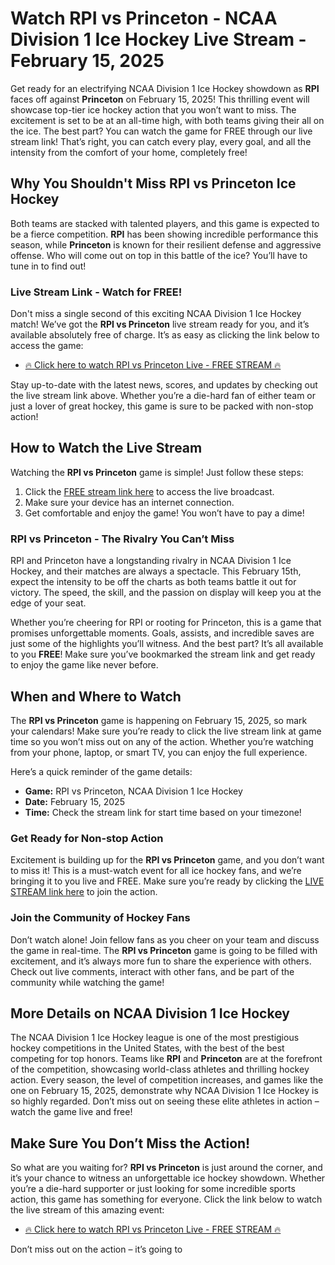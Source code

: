 # Watch RPI vs Princeton - NCAA Division 1 Ice Hockey Live Stream - February 15, 2025

Get ready for an electrifying NCAA Division 1 Ice Hockey showdown as **RPI** faces off against **Princeton** on February 15, 2025! This thrilling event will showcase top-tier ice hockey action that you won’t want to miss. The excitement is set to be at an all-time high, with both teams giving their all on the ice. The best part? You can watch the game for FREE through our live stream link! That’s right, you can catch every play, every goal, and all the intensity from the comfort of your home, completely free!

## Why You Shouldn't Miss RPI vs Princeton Ice Hockey

Both teams are stacked with talented players, and this game is expected to be a fierce competition. **RPI** has been showing incredible performance this season, while **Princeton** is known for their resilient defense and aggressive offense. Who will come out on top in this battle of the ice? You’ll have to tune in to find out!

### Live Stream Link - Watch for FREE!

Don't miss a single second of this exciting NCAA Division 1 Ice Hockey match! We’ve got the **RPI vs Princeton** live stream ready for you, and it’s available absolutely free of charge. It’s as easy as clicking the link below to access the game:

- [🔥 Click here to watch RPI vs Princeton Live - FREE STREAM 🔥](https://tinyurl.com/livestreamfreeo?st=RPI+vs+Princeton&si=ghc)

Stay up-to-date with the latest news, scores, and updates by checking out the live stream link above. Whether you’re a die-hard fan of either team or just a lover of great hockey, this game is sure to be packed with non-stop action!

## How to Watch the Live Stream

Watching the **RPI vs Princeton** game is simple! Just follow these steps:

1. Click the [FREE stream link here](https://tinyurl.com/livestreamfreeo?st=RPI+vs+Princeton&si=ghc) to access the live broadcast.
2. Make sure your device has an internet connection.
3. Get comfortable and enjoy the game! You won’t have to pay a dime!

### RPI vs Princeton - The Rivalry You Can’t Miss

RPI and Princeton have a longstanding rivalry in NCAA Division 1 Ice Hockey, and their matches are always a spectacle. This February 15th, expect the intensity to be off the charts as both teams battle it out for victory. The speed, the skill, and the passion on display will keep you at the edge of your seat.

Whether you’re cheering for RPI or rooting for Princeton, this is a game that promises unforgettable moments. Goals, assists, and incredible saves are just some of the highlights you’ll witness. And the best part? It’s all available to you **FREE**! Make sure you’ve bookmarked the stream link and get ready to enjoy the game like never before.

## When and Where to Watch

The **RPI vs Princeton** game is happening on February 15, 2025, so mark your calendars! Make sure you’re ready to click the live stream link at game time so you won’t miss out on any of the action. Whether you’re watching from your phone, laptop, or smart TV, you can enjoy the full experience.

Here’s a quick reminder of the game details:

- **Game:** RPI vs Princeton, NCAA Division 1 Ice Hockey
- **Date:** February 15, 2025
- **Time:** Check the stream link for start time based on your timezone!

### Get Ready for Non-stop Action

Excitement is building up for the **RPI vs Princeton** game, and you don’t want to miss it! This is a must-watch event for all ice hockey fans, and we’re bringing it to you live and FREE. Make sure you’re ready by clicking the [LIVE STREAM link here](https://tinyurl.com/livestreamfreeo?st=RPI+vs+Princeton&si=ghc) to join the action.

### Join the Community of Hockey Fans

Don’t watch alone! Join fellow fans as you cheer on your team and discuss the game in real-time. The **RPI vs Princeton** game is going to be filled with excitement, and it’s always more fun to share the experience with others. Check out live comments, interact with other fans, and be part of the community while watching the game!

## More Details on NCAA Division 1 Ice Hockey

The NCAA Division 1 Ice Hockey league is one of the most prestigious hockey competitions in the United States, with the best of the best competing for top honors. Teams like **RPI** and **Princeton** are at the forefront of the competition, showcasing world-class athletes and thrilling hockey action. Every season, the level of competition increases, and games like the one on February 15, 2025, demonstrate why NCAA Division 1 Ice Hockey is so highly regarded. Don’t miss out on seeing these elite athletes in action – watch the game live and free!

## Make Sure You Don’t Miss the Action!

So what are you waiting for? **RPI vs Princeton** is just around the corner, and it’s your chance to witness an unforgettable ice hockey showdown. Whether you’re a die-hard supporter or just looking for some incredible sports action, this game has something for everyone. Click the link below to watch the live stream of this amazing event:

- [🔥 Click here to watch RPI vs Princeton Live - FREE STREAM 🔥](https://tinyurl.com/livestreamfreeo?st=RPI+vs+Princeton&si=ghc)

Don’t miss out on the action – it’s going to
